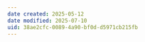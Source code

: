 ```yaml
---
date created: 2025-05-12
date modified: 2025-07-10
uid: 38ae2cfc-0089-4a90-bf0d-d5971cb215fb
---
```

